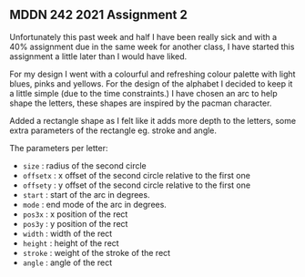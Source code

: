 ## MDDN 242 2021 Assignment 2

Unfortunately this past week and half I have been really sick and with a 40% assignment due in the same week for another class, I have started this assignment a little later than I would have liked. 

For my design I went with a colourful and refreshing colour palette with light blues, pinks and yellows. For the design of the alphabet I decided to keep it a little simple (due to the time constraints.) I have chosen an arc to help shape the letters, these shapes are inspired by the pacman character.  

Added a rectangle shape as I felt like it adds more depth to the letters, some extra parameters of the rectangle eg. stroke and angle. 

The parameters per letter:
  * `size` : radius of the second circle
  * `offsetx` : x offset of the second circle relative to the first one
  * `offsety` : y offset of the second circle relative to the first one
  * `start` : start of the arc in degrees.
  * `mode` : end mode of the arc in degrees.
  * `pos3x` : x position of the rect
  * `pos3y` : y position of the rect
  * `width` : width of the rect
  * `height` : height of the rect
  * `stroke` : weight of the stroke of the rect
  * `angle` : angle of the rect
